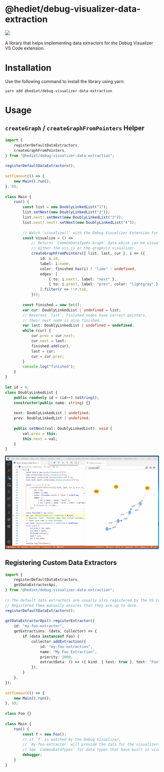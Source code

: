 # @hediet/debug-visualizer-data-extraction

[![](https://img.shields.io/twitter/follow/hediet_dev.svg?style=social)](https://twitter.com/intent/follow?screen_name=hediet_dev)

A library that helps implementing data extractors for the Debug Visualizer VS Code extension.

# Installation

Use the following command to install the library using yarn:

```
yarn add @hediet/debug-visualizer-data-extraction
```

# Usage

## `createGraph` / `createGraphFromPointers` Helper

```ts
import {
	registerDefaultDataExtractors,
	createGraphFromPointers,
} from "@hediet/debug-visualizer-data-extraction";

registerDefaultDataExtractors();

setTimeout(() => {
	new Main().run();
}, 0);

class Main {
	run() {
		const list = new DoublyLinkedList("1");
		list.setNext(new DoublyLinkedList("2"));
		list.next!.setNext(new DoublyLinkedList("3"));
		list.next!.next!.setNext(new DoublyLinkedList("4"));

		// Watch `visualize()` with the Debug Visualizer Extension for VS Code!
		const visualize = () =>
			// Returns `CommonDataTypes.Graph` data which can be visualized by
			// either the vis.js or the graphviz visualizer.
			createGraphFromPointers({ list, last, cur }, i => ({
				id: i.id,
				label: i.name,
				color: finished.has(i) ? "lime" : undefined,
				edges: [
					{ to: i.next!, label: "next" },
					{ to: i.prev!, label: "prev", color: "lightgray" },
				].filter(r => !!r.to),
			}));

		const finished = new Set();
		var cur: DoublyLinkedList | undefined = list;
		// Reverses `list`. Finished nodes have correct pointers,
		// their next node is also finished.
		var last: DoublyLinkedList | undefined = undefined;
		while (cur) {
			cur.prev = cur.next;
			cur.next = last;
			finished.add(cur);
			last = cur;
			cur = cur.prev;
		}
		console.log("finished");
	}
}

let id = 0;
class DoublyLinkedList {
	public readonly id = (id++).toString();
	constructor(public name: string) {}

	next: DoublyLinkedList | undefined;
	prev: DoublyLinkedList | undefined;

	public setNext(val: DoublyLinkedList): void {
		val.prev = this;
		this.next = val;
	}
}
```

![](../docs/doubly-linked-list-reverse-demo.gif)

## Registering Custom Data Extractors

```ts
import {
	registerDefaultDataExtractors,
	getDataExtractorApi,
} from "@hediet/debug-visualizer-data-extraction";

// The default data extractors are usually also registered by the VS Code extension.
// Registered them manually ensures that they are up to date.
registerDefaultDataExtractors();

getDataExtractorApi().registerExtractor({
	id: "my-foo-extractor",
	getExtractions: (data, collector) => {
		if (data instanceof Foo) {
			collector.addExtraction({
				id: "my-foo-extraction",
				name: "My Foo Extraction",
				priority: 2000,
				extractData: () => ({ kind: { text: true }, text: "Foo" }),
			});
		}
	},
});

setTimeout(() => {
	new Main().run();
}, 0);

class Foo {}

class Main {
	run() {
		const f = new Foo();
		// if `f` is watched by the Debug Visualizer,
		// `my-foo-extractor` will provide the data for the visualizers.
		// See `CommonDataTypes` for data types that have built in visualizers.
		debugger;
	}
}
```
